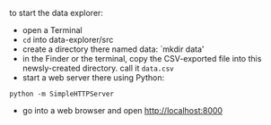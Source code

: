 to start the data explorer:

- open a Terminal
- `cd` into data-explorer/src
- create a directory there named data: `mkdir data'
- in the Finder or the terminal, copy the CSV-exported file into this newsly-created directory. call it `data.csv`
- start a web server there using Python:

`python -m SimpleHTTPServer`

- go into a web browser and open [http://localhost:8000](http://localhost:8000)